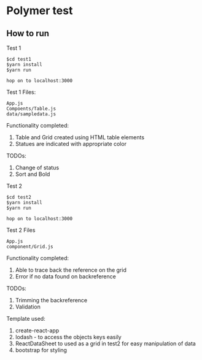 # Polymer test 

## How to run

Test 1
```$xslt
$cd test1
$yarn install
$yarn run

hop on to localhost:3000
```
Test 1 Files: 

    App.js
    Compoents/Table.js
    data/sampledata.js
Functionality completed:

1. Table and Grid created using HTML table elements
2. Statues are indicated with appropriate color
 
TODOs: 
1. Change of status
2. Sort and Bold

Test 2
```$xslt
$cd test2
$yarn install
$yarn run

hop on to localhost:3000
```

Test 2 Files

    App.js
    component/Grid.js
    
Functionality completed: 

1. Able to trace back the reference on the grid
2. Error if no data found on backreference

TODOs: 
1. Trimming the backreference
2. Validation


Template used: 

1. create-react-app
2. lodash - to access the objects keys easily
3. ReactDataSheet to used as a grid in test2 for easy manipulation of data
4. bootstrap for styling